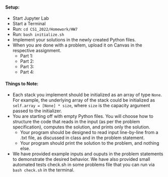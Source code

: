 #### Setup:
<ul>
	<li> Start Jupyter Lab</li>
	<li> Start a Terminal</li>
	<li> Run: <code>cd CS1_2022/Homework/HW7</code></li>
	<li> Run: <code>bash initialize.sh</code></li>
	<li> Implement your solutions in the newly created Python files.</li>
	<li> When you are done with a problem, upload it on Canvas in the respective assignment.
		<ul>
		<li> Part 1:  </li>
		<li> Part 2:  </li>
		<li> Part 3:  </li>
		<li> Part 4:  </li>
		</ul>
	</li>
</ul>

#### Things to Note: 

<ul>
	<li> Each stack you implement should be initialized as an array of type <code>None</code>. For example, the underlying array of the stack could be initialized as <code>self.array = [None] * size</code>, where <code>size</code> is the capacity argument passed to the initializer.
		</pre>
	</li>
	<li> You are starting off with empty Python files. You will choose how to structure the code that reads in the input (as per the problem specification), computes the solution, and prints only the solution.
		<ul>
			<li>Your program should be designed to read input line-by-line from a .txt file, as discussed in class and in the problem statement.</li>
			<li>Your program should print the solution to the problem, and nothing else.</li>
		</ul>
	</li>
	<li>We have provided example inputs and ouputs in the problem statements to demonstrate the desired behavior. We have also provided small automated tests check.sh in some problems file that you can run via <code>bash check.sh</code> in the terminal.</li>
</ul>
